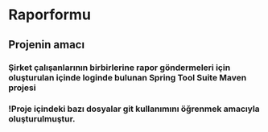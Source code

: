 # Raporformu

## Projenin amacı 
### Şirket çalışanlarının birbirlerine rapor göndermeleri için oluşturulan içinde loginde bulunan Spring Tool Suite Maven projesi
### !Proje içindeki bazı dosyalar git kullanımını öğrenmek amacıyla oluşturulmuştur.
